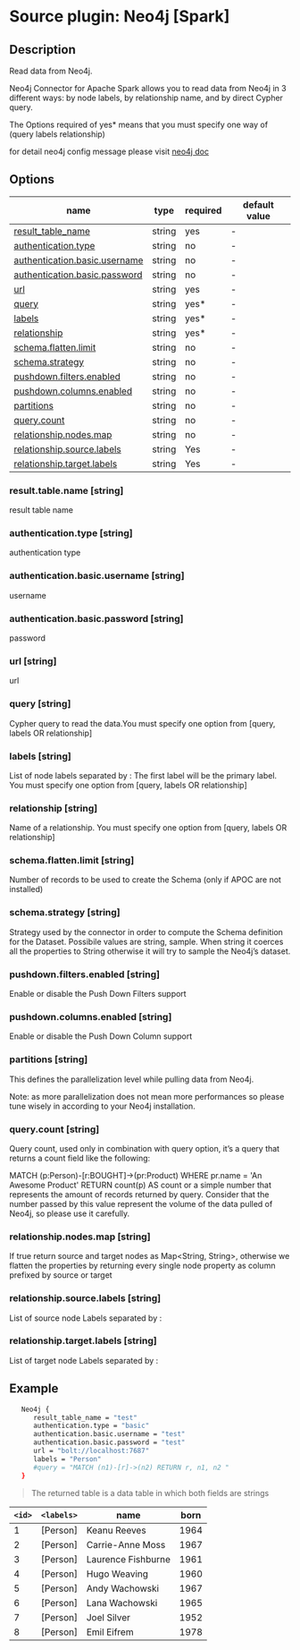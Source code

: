 # Source plugin: Neo4j [Spark]

## Description

Read data from Neo4j.

Neo4j Connector for Apache Spark allows you to read data from Neo4j in 3 different ways: by node labels, by relationship name, and by direct Cypher query.

The Options required of yes* means that  you must specify  one way of (query labels relationship)

for detail neo4j config message please visit [neo4j doc](https://neo4j.com/docs/spark/current/reading/) 



## Options

| name                                                                     | type   | required | default value |
| -------------------------------------------------------------------------| ------ | -------- | ------------- |
| [result_table_name](#result.table.name-string)                           | string | yes      | -             |
| [authentication.type](#authentication.type-string)                       | string | no       | -             |
| [authentication.basic.username](#authentication.basic.username-string)   | string | no       | -             |
| [authentication.basic.password](#authentication.basic.password-string)   | string | no       | -             |
| [url](#url-string)                                                       | string | yes      | -             |
| [query](#query-string)                                                   | string | yes*     | -             |
| [labels](#labels-string)                                                 | string | yes*     | -             |
| [relationship](#relationship-string)                                     | string | yes*     | -             |
| [schema.flatten.limit](#schema.flatten.limit-string)                     | string | no       | -             |
| [schema.strategy](#schema.strategy-string)                               | string | no       | -             |
| [pushdown.filters.enabled](#pushdown.filters.enabled-string)             | string | no       | -             |
| [pushdown.columns.enabled](#pushdown.columns.enabled-string)             | string | no       | -             |
| [partitions](#partitions-string)                                         | string | no       | -             |
| [query.count](#query.count-string)                                       | string | no       | -             |
| [relationship.nodes.map](#relationship.nodes.map-string)                 | string | no       | -             |
| [relationship.source.labels](#relationship.source.labels-string)         | string | Yes      | -             |
| [relationship.target.labels](#relationship.target.labels-string)         | string | Yes      | -             |

### result.table.name [string]

result table name

### authentication.type [string]

authentication type

### authentication.basic.username [string]

username

### authentication.basic.password [string]

password

### url [string]
url 

### query [string]

Cypher query to read the data.You must specify one option from [query, labels OR relationship]

### labels [string]

List of node labels separated by : The first label will be the primary label. You must specify one option from [query, labels OR relationship]

### relationship [string]

Name of a relationship. You must specify one option from [query, labels OR relationship]

### schema.flatten.limit [string]
Number of records to be used to create the Schema (only if APOC are not installed)

### schema.strategy [string]

Strategy used by the connector in order to compute the Schema definition for the Dataset. Possibile values are string, sample. When string it coerces all the properties to String otherwise it will try to sample the Neo4j’s dataset.

### pushdown.filters.enabled [string]

Enable or disable the Push Down Filters support

### pushdown.columns.enabled [string]

Enable or disable the Push Down Column support

### partitions [string]

This defines the parallelization level while pulling data from Neo4j.

Note: as more parallelization does not mean more performances so please tune wisely in according to your Neo4j installation.

### query.count [string]

Query count, used only in combination with query option, it’s a query that returns a count field like the following:

MATCH (p:Person)-[r:BOUGHT]->(pr:Product)
WHERE pr.name = 'An Awesome Product'
RETURN count(p) AS count
or a simple number that represents the amount of records returned by query. Consider that the number passed by this value represent the volume of the data pulled of Neo4j, so please use it carefully.

### relationship.nodes.map [string]


If true return source and target nodes as Map<String, String>, otherwise we flatten the properties by returning every single node property as column prefixed by source or target

### relationship.source.labels [string]

List of source node Labels separated by :

### relationship.target.labels [string]

List of target node Labels separated by :

## Example

```bash
   Neo4j {
      result_table_name = "test"
      authentication.type = "basic"
      authentication.basic.username = "test"
      authentication.basic.password = "test"
      url = "bolt://localhost:7687"
      labels = "Person"
      #query = "MATCH (n1)-[r]->(n2) RETURN r, n1, n2 "
   }
```

> The returned table is a data table in which both fields are strings

| `<id>` | `<labels>` | name               | born |
| ------ | ---------- | ------------------ | ---- |
| 1      | [Person]   | Keanu Reeves       | 1964 |
| 2      | [Person]   | Carrie-Anne Moss   | 1967 |
| 3      | [Person]   | Laurence Fishburne | 1961 |
| 4      | [Person]   | Hugo Weaving       | 1960 |
| 5      | [Person]   | Andy Wachowski     | 1967 |
| 6      | [Person]   | Lana Wachowski     | 1965 |
| 7      | [Person]   | Joel Silver        | 1952 |
| 8      | [Person]   | Emil Eifrem        | 1978 |
